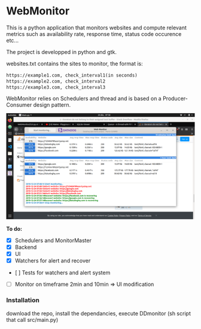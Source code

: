 # WebMonitor

This is a python application that monitors websites and compute relevant
metrics such as availability rate, response time, status code occurence etc...

The project is developped in python and gtk.

websites.txt contains the sites to monitor, the format is:
```
https://example1.com, check_interval1(in seconds)
https://example2.com, check_interval2
https://example3.com, check_interval3
```

WebMonitor relies on Schedulers and thread and is based on a Producer-Consumer
design pattern.

<img src='media/example.png'>

**To do:**
- [X] Schedulers and MonitorMaster
- [X] Backend
- [X] UI
- [X] Watchers for alert and recover
- [ ] Tests for watchers and alert system
- [ ] Monitor on timeframe 2min and 10min => UI modification

### Installation
download the repo, install the dependancies, execute DDmonitor (sh script that call src/main.py)
